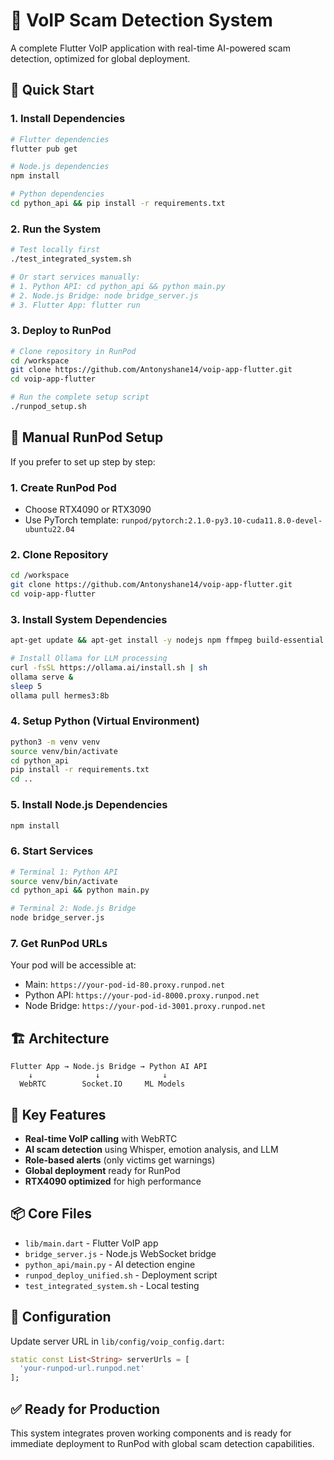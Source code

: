 # 🎯 VoIP Scam Detection System

A complete Flutter VoIP application with real-time AI-powered scam detection, optimized for global deployment.

## 🚀 Quick Start

### 1. Install Dependencies
```bash
# Flutter dependencies
flutter pub get

# Node.js dependencies  
npm install

# Python dependencies
cd python_api && pip install -r requirements.txt
```

### 2. Run the System
```bash
# Test locally first
./test_integrated_system.sh

# Or start services manually:
# 1. Python API: cd python_api && python main.py
# 2. Node.js Bridge: node bridge_server.js  
# 3. Flutter App: flutter run
```

### 3. Deploy to RunPod
```bash
# Clone repository in RunPod
cd /workspace
git clone https://github.com/Antonyshane14/voip-app-flutter.git
cd voip-app-flutter

# Run the complete setup script
./runpod_setup.sh
```

## 🔧 Manual RunPod Setup

If you prefer to set up step by step:

### 1. Create RunPod Pod
- Choose RTX4090 or RTX3090
- Use PyTorch template: `runpod/pytorch:2.1.0-py3.10-cuda11.8.0-devel-ubuntu22.04`

### 2. Clone Repository
```bash
cd /workspace
git clone https://github.com/Antonyshane14/voip-app-flutter.git
cd voip-app-flutter
```

### 3. Install System Dependencies
```bash
apt-get update && apt-get install -y nodejs npm ffmpeg build-essential

# Install Ollama for LLM processing
curl -fsSL https://ollama.ai/install.sh | sh
ollama serve &
sleep 5
ollama pull hermes3:8b
```

### 4. Setup Python (Virtual Environment)
```bash
python3 -m venv venv
source venv/bin/activate
cd python_api
pip install -r requirements.txt
cd ..
```

### 5. Install Node.js Dependencies
```bash
npm install
```

### 6. Start Services
```bash
# Terminal 1: Python API
source venv/bin/activate
cd python_api && python main.py

# Terminal 2: Node.js Bridge  
node bridge_server.js
```

### 7. Get RunPod URLs
Your pod will be accessible at:
- Main: `https://your-pod-id-80.proxy.runpod.net`
- Python API: `https://your-pod-id-8000.proxy.runpod.net`
- Node Bridge: `https://your-pod-id-3001.proxy.runpod.net`

## 🏗️ Architecture

```
Flutter App → Node.js Bridge → Python AI API
    ↓              ↓              ↓
  WebRTC        Socket.IO     ML Models
```

## 🔑 Key Features

- **Real-time VoIP calling** with WebRTC
- **AI scam detection** using Whisper, emotion analysis, and LLM
- **Role-based alerts** (only victims get warnings)
- **Global deployment** ready for RunPod
- **RTX4090 optimized** for high performance

## 📦 Core Files

- `lib/main.dart` - Flutter VoIP app
- `bridge_server.js` - Node.js WebSocket bridge
- `python_api/main.py` - AI detection engine
- `runpod_deploy_unified.sh` - Deployment script
- `test_integrated_system.sh` - Local testing

## 🎯 Configuration

Update server URL in `lib/config/voip_config.dart`:
```dart
static const List<String> serverUrls = [
  'your-runpod-url.runpod.net'
];
```

## ✅ Ready for Production

This system integrates proven working components and is ready for immediate deployment to RunPod with global scam detection capabilities.
